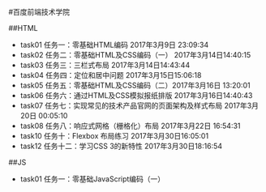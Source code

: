 #百度前端技术学院

##HTML
- task01 
任务一：零基础HTML编码 2017年3月9日 23:09:34
- task02
任务二：零基础HTML及CSS编码（一） 2017年3月14日14:40:15
- task03
任务三：三栏式布局 2017年3月14日14:43:44
- task04
任务四：定位和居中问题 2017年3月15日15:06:18
- task05
任务五：零基础HTML及CSS编码（二）2017年3月16日 13:20:01
- task06
任务六：通过HTML及CSS模拟报纸排版 2017年3月16日14:40:43
- task07 
任务七：实现常见的技术产品官网的页面架构及样式布局 2017年3月20日 00:05:10
- task08 
任务八：响应式网格（栅格化）布局 2017年3月22日 16:54:31
- task10 
任务十：Flexbox 布局练习 2017年3月30日16:05:01
- task12 
任务十二：学习CSS 3的新特性 2017年3月30日18:16:54


##JS
- task01
任务一：零基础JavaScript编码（一）


 

